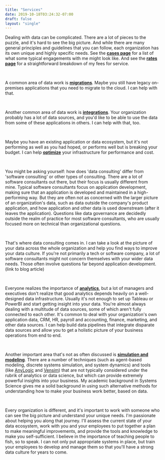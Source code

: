 ```yaml
---
title: "Services"
date: 2019-10-18T03:24:32-07:00
draft: false
layout: "single"
---
```


Dealing with data can be complicated. There are a lot of pieces to the puzzle, and it's hard to see the big picture. And while there are many general principles and guidelines that you can follow, each organization has its own unique and highly specific needs. See the [**cases page**](/services/cases/) for a list of what some typical engagements with me might look like. And see the [**rates page**](/services/rates/) for a straightforward breakdown of my fees for service.

<br>

A common area of data work is [**migrations**](/services/migrate/). Maybe you still have legacy on-premises applications that you need to migrate to the cloud. I can help with that.

<br>

Another common area of data work is [**integrations**](/services/integrate/). Your organization probably has a lot of data sources, and you'd like to be able to use the data from some of these applications in others. I can help with that, too.

<br>

Maybe you have an existing application or data ecosystem, but it's not performing as well as you had hoped, or performs well but is breaking your budget. I can help [**optimize**](/services/optimize/) your infrastructure for performance and cost.

<br>

You might be asking yourself: how does 'data consulting' differ from 'software consulting' or other types of consulting. There are a lot of software consultants out there, but their focus is usually different from mine. Typical software consultants focus on application development, making sure that an application is developed and maintained in a high-performing way. But they are often not as concerned with the larger picture of an organization's data, such as data outside the company's product application, and how application and other data is used downstream (after it leaves the application). Questions like data governance are decidedly outside the realm of practice for most software consultants, who are usually focused more on technical than organizational questions.

<br>

That's where data consulting comes in. I can take a look at the picture of your data across the whole organization and help you find ways to improve your data culture. If you're not primarily a tech or software company, a lot of software consultants might not concern themselves with your wider data needs. Those often involve questions far beyond application development. (link to blog article)

<br>

Everyone realizes the importance of [**analytics**](/services/analytics/), but a lot of managers and executives don't realize that good analytics depends heavily on a well-designed data infrastructure. Usually it's not enough to set up Tableau or PowerBI and start getting insight into your data. You're almost always dealing with a multitude of data sources, some of which aren't fully connected to each other. It's common to deal with your organization's own application data, CRM, HR, payroll and accounting, finance, marketing, and other data sources. I can help build data pipelines that integrate disparate data sources and allow you to get a holistic picture of your business operations from end to end. 

<br>

Another important area that's not as often discussed is [**simulation and modeling**](/services/simulation-modeling). There are a number of techniques (such as agent-based modeling, discrete systems simulation, and system dynamics) and tools (like [AnyLogic](https://www.anylogic.com/) and [Vensim](https://vensim.com/)) that are not typically considered under the rubrik of analytics or data science, but which can provide extremely powerful insights into your business. My academic background in Systems Science gives me a solid background in using such alternative methods for understanding how to make your business work better, based on data.

<br>

Every organization is different, and it's important to work with someone who can see the big picture and understand your unique needs. I'm passionate about helping you along that journey. I'll assess the current state of your data ecosystem, work with you and your employees to put together a plan to make meaningful improvements, and provide the tools and knowledge to make you self-sufficient. I believe in the importance of teaching people to fish, so to speak. I can not only put appropriate systems in place, but train your employees to develop and manage them so that you'll have a strong data culture for years to come.
